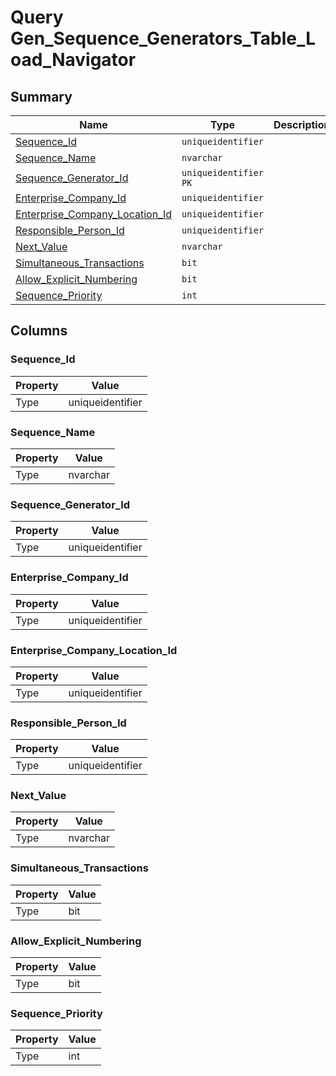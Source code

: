 # Query Gen_Sequence_Generators_Table_Load_Navigator


## Summary

| Name | Type | Description |
| - | - | --- |
|[Sequence_Id](#sequence_id)|`uniqueidentifier` ||
|[Sequence_Name](#sequence_name)|`nvarchar` ||
|[Sequence_Generator_Id](#sequence_generator_id)|`uniqueidentifier` `PK`||
|[Enterprise_Company_Id](#enterprise_company_id)|`uniqueidentifier` ||
|[Enterprise_Company_Location_Id](#enterprise_company_location_id)|`uniqueidentifier` ||
|[Responsible_Person_Id](#responsible_person_id)|`uniqueidentifier` ||
|[Next_Value](#next_value)|`nvarchar` ||
|[Simultaneous_Transactions](#simultaneous_transactions)|`bit` ||
|[Allow_Explicit_Numbering](#allow_explicit_numbering)|`bit` ||
|[Sequence_Priority](#sequence_priority)|`int` ||

## Columns

### Sequence_Id

| Property | Value |
| - | - |
|Type|uniqueidentifier|

### Sequence_Name

| Property | Value |
| - | - |
|Type|nvarchar|

### Sequence_Generator_Id

| Property | Value |
| - | - |
|Type|uniqueidentifier|

### Enterprise_Company_Id

| Property | Value |
| - | - |
|Type|uniqueidentifier|

### Enterprise_Company_Location_Id

| Property | Value |
| - | - |
|Type|uniqueidentifier|

### Responsible_Person_Id

| Property | Value |
| - | - |
|Type|uniqueidentifier|

### Next_Value

| Property | Value |
| - | - |
|Type|nvarchar|

### Simultaneous_Transactions

| Property | Value |
| - | - |
|Type|bit|

### Allow_Explicit_Numbering

| Property | Value |
| - | - |
|Type|bit|

### Sequence_Priority

| Property | Value |
| - | - |
|Type|int|


